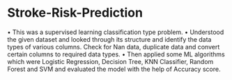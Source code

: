 # Stroke-Risk-Prediction
•	This was a supervised learning classification type problem. 
•	Understood the given dataset and looked through its structure and identify the data types of various columns. Check for Nan data, duplicate data and convert certain columns to required data types. 
•	Then applied some ML algorithms which were Logistic Regression, Decision Tree, KNN Classifier, Random Forest and SVM and evaluated the model with the help of Accuracy score.
